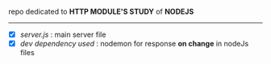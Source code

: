 
repo dedicated to **HTTP MODULE'S STUDY** of **NODEJS** 
___
- [x] *server.js* : main server file
- [x] *dev dependency used* : nodemon for response **on change** in nodeJs files